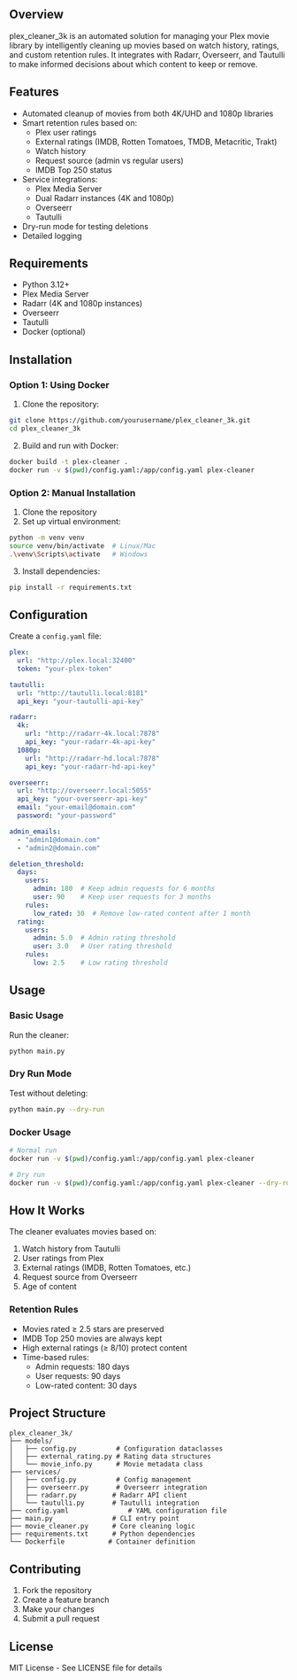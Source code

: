 
## Overview

plex_cleaner_3k is an automated solution for managing your Plex movie library by intelligently cleaning up movies based on watch history, ratings, and custom retention rules. It integrates with Radarr, Overseerr, and Tautulli to make informed decisions about which content to keep or remove.

## Features

- Automated cleanup of movies from both 4K/UHD and 1080p libraries
- Smart retention rules based on:
  - Plex user ratings
  - External ratings (IMDB, Rotten Tomatoes, TMDB, Metacritic, Trakt)
  - Watch history
  - Request source (admin vs regular users)
  - IMDB Top 250 status
- Service integrations:
  - Plex Media Server
  - Dual Radarr instances (4K and 1080p)
  - Overseerr
  - Tautulli
- Dry-run mode for testing deletions
- Detailed logging

## Requirements

- Python 3.12+
- Plex Media Server
- Radarr (4K and 1080p instances)
- Overseerr
- Tautulli
- Docker (optional)

## Installation

### Option 1: Using Docker

1. Clone the repository:

```bash
git clone https://github.com/yourusername/plex_cleaner_3k.git
cd plex_cleaner_3k
```

2. Build and run with Docker:

```bash
docker build -t plex-cleaner .
docker run -v $(pwd)/config.yaml:/app/config.yaml plex-cleaner
```

### Option 2: Manual Installation

1. Clone the repository
2. Set up virtual environment:

```bash
python -m venv venv
source venv/bin/activate  # Linux/Mac
.\venv\Scripts\activate   # Windows
```

3. Install dependencies:

```bash
pip install -r requirements.txt
```

## Configuration

Create a `config.yaml` file:

```yaml
plex:
  url: "http://plex.local:32400"
  token: "your-plex-token"

tautulli:
  url: "http://tautulli.local:8181"
  api_key: "your-tautulli-api-key"

radarr:
  4k:
    url: "http://radarr-4k.local:7878"
    api_key: "your-radarr-4k-api-key"
  1080p:
    url: "http://radarr-hd.local:7878"
    api_key: "your-radarr-hd-api-key"

overseerr:
  url: "http://overseerr.local:5055"
  api_key: "your-overseerr-api-key"
  email: "your-email@domain.com"
  password: "your-password"

admin_emails:
  - "admin1@domain.com"
  - "admin2@domain.com"

deletion_threshold:
  days:
    users:
      admin: 180  # Keep admin requests for 6 months
      user: 90    # Keep user requests for 3 months
    rules:
      low_rated: 30  # Remove low-rated content after 1 month
  rating:
    users:
      admin: 5.0  # Admin rating threshold
      user: 3.0   # User rating threshold
    rules:
      low: 2.5    # Low rating threshold
```

## Usage

### Basic Usage

Run the cleaner:

```bash
python main.py
```

### Dry Run Mode

Test without deleting:

```bash
python main.py --dry-run
```

### Docker Usage

```bash
# Normal run
docker run -v $(pwd)/config.yaml:/app/config.yaml plex-cleaner

# Dry run
docker run -v $(pwd)/config.yaml:/app/config.yaml plex-cleaner --dry-run
```

## How It Works

The cleaner evaluates movies based on:

1. Watch history from Tautulli
2. User ratings from Plex
3. External ratings (IMDB, Rotten Tomatoes, etc.)
4. Request source from Overseerr
5. Age of content

### Retention Rules

- Movies rated ≥ 2.5 stars are preserved
- IMDB Top 250 movies are always kept
- High external ratings (≥ 8/10) protect content
- Time-based rules:
  - Admin requests: 180 days
  - User requests: 90 days
  - Low-rated content: 30 days

## Project Structure

```
plex_cleaner_3k/
├── models/
│   ├── config.py          # Configuration dataclasses
│   ├── external_rating.py # Rating data structures
│   └── movie_info.py      # Movie metadata class
├── services/
│   ├── config.py          # Config management
│   ├── overseerr.py       # Overseerr integration
│   ├── radarr.py         # Radarr API client
│   └── tautulli.py       # Tautulli integration
├── config.yaml               # YAML configuration file
├── main.py               # CLI entry point
├── movie_cleaner.py      # Core cleaning logic
├── requirements.txt      # Python dependencies
└── Dockerfile           # Container definition
```

## Contributing

1. Fork the repository
2. Create a feature branch
3. Make your changes
4. Submit a pull request

## License

MIT License - See LICENSE file for details
